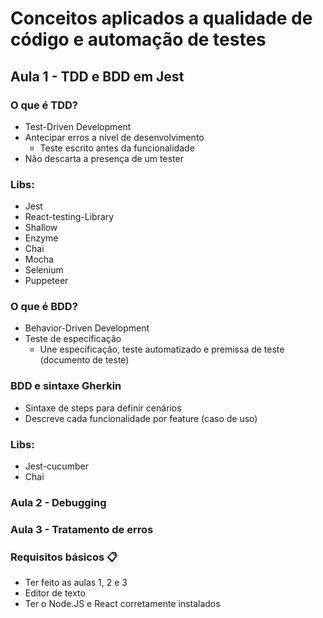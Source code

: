 # Conceitos aplicados a qualidade de código e automação de testes

## Aula 1 - TDD e BDD em Jest

### O que é TDD?

- Test-Driven Development
- Antecipar erros a nível de desenvolvimento
  - Teste escrito antes da funcionalidade
- Não descarta a presença de um tester

### Libs:

- Jest
- React-testing-Library
- Shallow
- Enzyme
- Chai
- Mocha
- Selenium
- Puppeteer

### O que é BDD?

- Behavior-Driven Development
- Teste de especificação
  - Une especificação, teste automatizado e premissa de teste (documento de teste)

### BDD e sintaxe Gherkin

- Sintaxe de steps para definir cenários
- Descreve cada funcionalidade por feature (caso de uso)

### Libs:

- Jest-cucumber
- Chai

### Aula 2 - Debugging
### Aula 3 - Tratamento de erros

### Requisitos básicos 📋

- Ter feito as aulas 1, 2 e 3
- Editor de texto
- Ter o Node.JS e React corretamente instalados
